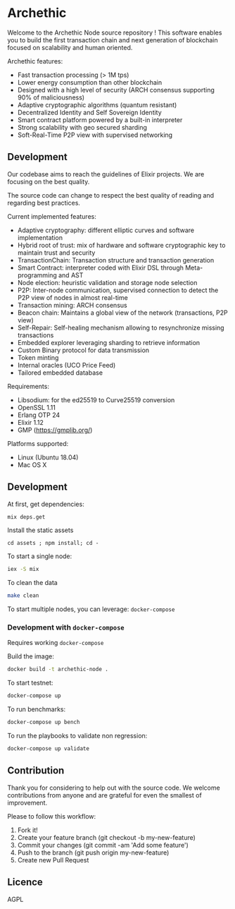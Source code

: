 # Archethic

Welcome to the Archethic Node source repository ! This software enables you to build the first transaction chain and next generation of blockchain focused on scalability and human oriented.

Archethic features:

- Fast transaction processing (> 1M tps)
- Lower energy consumption than other blockchain
- Designed with a high level of security (ARCH consensus supporting 90% of maliciousness)
- Adaptive cryptographic algorithms (quantum resistant)
- Decentralized Identity and Self Sovereign Identity
- Smart contract platform powered by a built-in interpreter
- Strong scalability with geo secured sharding
- Soft-Real-Time P2P view with supervised networking

## Development

Our codebase aims to reach the guidelines of Elixir projects.
We are focusing on the best quality.

The source code can change to respect the best quality of reading and regarding best practices.

Current implemented features:

- Adaptive cryptography: different elliptic curves and software implementation
- Hybrid root of trust: mix of hardware and software cryptographic key to maintain trust and security
- TransactionChain: Transaction structure and transaction generation
- Smart Contract: interpreter coded with Elixir DSL through Meta-programming and AST
- Node election: heuristic validation and storage node selection
- P2P: Inter-node communication, supervised connection to detect the P2P view of nodes in almost real-time
- Transaction mining: ARCH consensus
- Beacon chain: Maintains a global view of the network (transactions, P2P view) 
- Self-Repair: Self-healing mechanism allowing to resynchronize missing transactions
- Embedded explorer leveraging sharding to retrieve information
- Custom Binary protocol for data transmission
- Token minting
- Internal oracles (UCO Price Feed)
- Tailored embedded database

Requirements:

- Libsodium: for the ed25519 to Curve25519 conversion
- OpenSSL 1.11
- Erlang OTP 24
- Elixir 1.12
- GMP (https://gmplib.org/)

Platforms supported:

- Linux (Ubuntu 18.04)
- Mac OS X

## Development

At first, get dependencies:

```bash
mix deps.get
```

Install the static assets

```
cd assets ; npm install; cd -
```

To start a single node:

```bash
iex -S mix
```

To clean the data

```bash
make clean
```

To start multiple nodes, you can leverage: `docker-compose`

### Development with `docker-compose`

Requires working `docker-compose`

Build the image:

```bash
docker build -t archethic-node .
```

To start testnet:

```bash
docker-compose up
```

To run benchmarks:

```bash
docker-compose up bench
```

To run the playbooks to validate non regression:

```bash
docker-compose up validate
```

## Contribution

Thank you for considering to help out with the source code.
We welcome contributions from anyone and are grateful for even the smallest of improvement.

Please to follow this workflow:

1. Fork it!
2. Create your feature branch (git checkout -b my-new-feature)
3. Commit your changes (git commit -am 'Add some feature')
4. Push to the branch (git push origin my-new-feature)
5. Create new Pull Request

## Licence

AGPL
